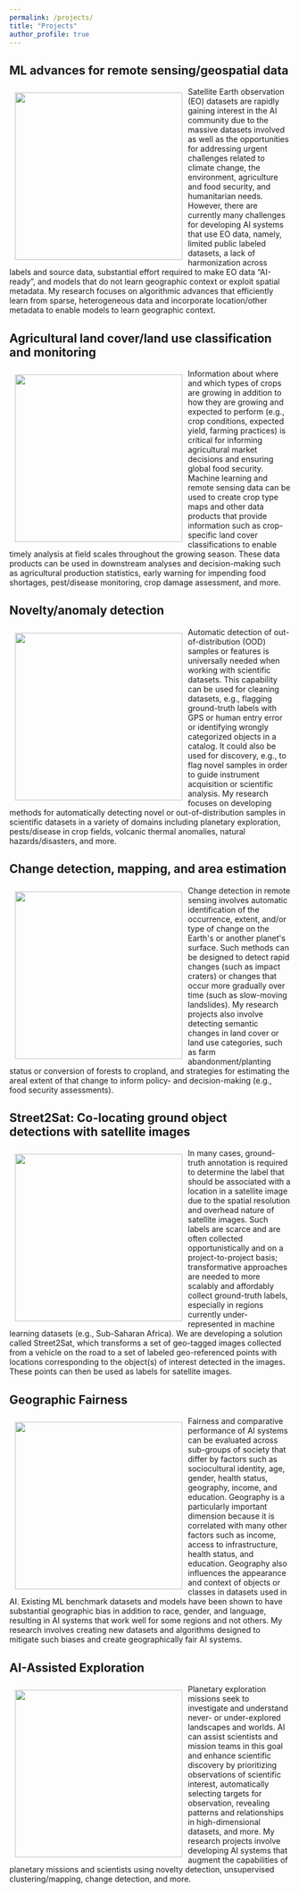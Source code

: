 ```yaml
---
permalink: /projects/
title: "Projects"
author_profile: true
---
```


## ML advances for remote sensing/geospatial data
<img style="float: left; padding: 10px 10px 10px 10px;" src="http://hannah-rae.github.io/images/modis-ndvi-time-series.gif" width=300>
Satellite Earth observation (EO) datasets are rapidly gaining interest in the AI community due to the massive datasets involved as well as the opportunities for addressing urgent challenges related to climate change, the environment, agriculture and food security, and humanitarian needs. However, there are currently many challenges for developing AI systems that use EO data, namely, limited public labeled datasets, a lack of harmonization across labels and source data, substantial effort required to make EO data “AI-ready”, and models that do not learn geographic context or exploit spatial metadata. My research focuses on algorithmic advances that efficiently learn from sparse, heterogeneous data and incorporate location/other metadata to enable models to learn geographic context.

## Agricultural land cover/land use classification and monitoring
<img style="float: left; padding: 10px 10px 10px 10px;" src="http://hannah-rae.github.io/images/crop_type_classification.png" width=300>
Information about where and which types of crops are growing in addition to how they are growing and expected to perform (e.g., crop conditions, expected yield, farming practices) is critical for informing agricultural market decisions and ensuring global food security. Machine learning and remote sensing data can be used to create crop type maps and other data products that provide information such as crop-specific land cover classifications to enable timely analysis at field scales throughout the growing season. These data products can be used in downstream analyses and decision-making such as agricultural production statistics, early warning for impending food shortages, pest/disease monitoring, crop damage assessment, and more.

## Novelty/anomaly detection
<img style="float: left; padding: 10px 10px 10px 10px;" src="http://hannah-rae.github.io/images/mars-meteorite.png" width=300>
Automatic detection of out-of-distribution (OOD) samples or features is universally needed when working with scientific datasets. This capability can be used for cleaning datasets, e.g., flagging ground-truth labels with GPS or human entry error or identifying wrongly categorized objects in a catalog. It could also be used for discovery, e.g., to flag novel samples in order to guide instrument acquisition or scientific analysis. My research focuses on developing methods for automatically detecting novel or out-of-distribution samples in scientific datasets in a variety of domains including planetary exploration, pests/disease in crop fields, volcanic thermal anomalies, natural hazards/disasters, and more.

## Change detection, mapping, and area estimation
<img style="float: left; padding: 10px 10px 10px 10px;" src="http://hannah-rae.github.io/images/volcanic_change.gif" width=300>
Change detection in remote sensing involves automatic identification of the occurrence, extent, and/or type of change on the Earth's or another planet's surface. Such methods can be designed to detect rapid changes (such as impact craters) or changes that occur more gradually over time (such as slow-moving landslides). My research projects also involve detecting semantic changes in land cover or land use categories, such as farm abandonment/planting status or conversion of forests to cropland, and strategies for estimating the areal extent of that change to inform policy- and decision-making (e.g., food security assessments).

## Street2Sat: Co-locating ground object detections with satellite images
<img style="float: left; padding: 10px 10px 10px 10px;" src="http://hannah-rae.github.io/images/street2sat_maize.jpeg" width=300>
In many cases, ground-truth annotation is required to determine the label that should be associated with a location in a satellite image due to the spatial resolution and overhead nature of satellite images. Such labels are scarce and are often collected opportunistically
and on a project-to-project basis; transformative approaches are needed to more scalably and affordably collect ground-truth labels, especially in regions currently under-represented in machine learning datasets (e.g., Sub-Saharan Africa). We are developing a solution called Street2Sat, which transforms a set of geo-tagged images collected from a vehicle on the road to a set of labeled geo-referenced points with locations corresponding to the object(s) of interest detected in the images. These points can then be used as labels for satellite images.

## Geographic Fairness
<img style="float: left; padding: 10px 10px 10px 10px;" src="http://hannah-rae.github.io/images/coco_vs_pop.png" width=300>
Fairness and comparative performance of AI systems can be evaluated across sub-groups of society that differ by factors such as sociocultural identity, age, gender, health status, geography, income, and education. Geography is a particularly important dimension because it is correlated with many other factors such as income, access to infrastructure, health status, and education. Geography also influences the appearance and context of objects or classes in datasets used in AI. Existing ML benchmark datasets and models have been shown to have substantial geographic bias in addition to race, gender, and language, resulting in AI systems that work well for some regions and not others. My research involves creating new datasets and algorithms designed to mitigate such biases and create geographically fair AI systems.

## AI-Assisted Exploration
<img style="float: left; padding: 10px 10px 10px 10px;" src="http://hannah-rae.github.io/images/dora_anomaly_clusters.png" width=300>
Planetary exploration missions seek to investigate and understand never- or under-explored landscapes and worlds. AI can assist scientists and mission teams in this goal and enhance scientific discovery by prioritizing observations of scientific interest, automatically selecting targets for observation, revealing patterns and relationships in high-dimensional datasets, and more. My research projects involve developing AI systems that augment the capabilities of planetary missions and scientists using novelty detection, unsupervised clustering/mapping, change detection, and more.

